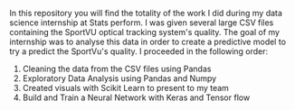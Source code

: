 In this repository you will find the totality of the work I did during my data science internship at Stats perform. I was given several large CSV files
containing the SportVU optical tracking system's quality. The goal of my internship was to analyse this data in order to create a predictive model to try a predict 
the SportVu's quality. I proceeded in the following order:

1. Cleaning the data from the CSV files using Pandas
2. Exploratory Data Analysis using Pandas and Numpy
3. Created visuals with Scikit Learn to present to my team
4. Build and Train a Neural Network with Keras and Tensor flow
